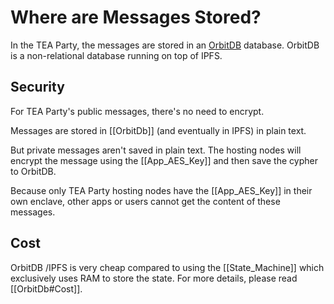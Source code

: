 # Where are Messages Stored?
In the TEA Party, the messages are stored in an [OrbitDB](http://orbitdb.org) database.
OrbitDB is a non-relational database running on top of IPFS.

## Security
For TEA Party's public messages, there's no need to encrypt.

Messages are stored in [[OrbitDb]] (and eventually in IPFS) in plain text.

But private messages aren't saved in plain text. The hosting nodes will encrypt the message using the [[App_AES_Key]] and then save the cypher to OrbitDB. 

Because only TEA Party hosting nodes have the [[App_AES_Key]] in their own enclave, other apps or users cannot get the content of these messages.

## Cost
OrbitDB /IPFS is very cheap compared to using the [[State_Machine]] which exclusively uses RAM to store the state. For more details, please read [[OrbitDb#Cost]].


